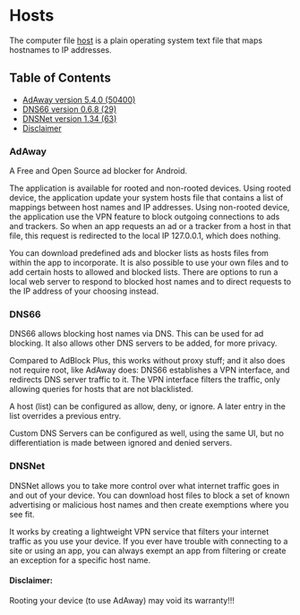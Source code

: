 # Hosts
The computer file [host](https://github.com/nyhtml/hosts/tree/master/hosts) is a plain operating system text file that maps hostnames to IP addresses.

## Table of Contents

* [AdAway version 5.4.0 (50400)](#adaway)
* [DNS66 version 0.6.8 (29)](#dns66)
* [DNSNet version 1.34 (63)](#dnsnet)
* [Disclaimer](#disclaimer)

### AdAway
A Free and Open Source ad blocker for Android.

The application is available for rooted and non-rooted devices.
Using rooted device, the application update your system hosts file that contains a list of mappings between host names and IP addresses.
Using non-rooted device, the application use the VPN feature to block outgoing connections to ads and trackers.
So when an app requests an ad or a tracker from a host in that file, this request is redirected to the local IP 127.0.0.1, which does nothing.

You can download predefined ads and blocker lists as hosts files from within the app to incorporate. It is also possible to use your own files and to add certain hosts to allowed and blocked lists.
There are options to run a local web server to respond to blocked host names and to direct requests to the IP address of your choosing instead.

### DNS66
DNS66 allows blocking host names via DNS. This can be used for ad blocking. It
also allows other DNS servers to be added, for more privacy.

Compared to AdBlock Plus, this works without proxy stuff; and it also does not
require root, like AdAway does: DNS66 establishes a VPN interface, and redirects
DNS server traffic to it. The VPN interface filters the traffic, only allowing
queries for hosts that are not blacklisted.

A host (list) can be configured as allow, deny, or ignore. A later entry in the
list overrides a previous entry.

Custom DNS Servers can be configured as well, using the same UI, but no
differentiation is made between ignored and denied servers.

### DNSNet
DNSNet allows you to take more control over what internet traffic goes in and out of your device. You can download host files to block a set of known advertising or malicious host names and then create exemptions where you see fit.

It works by creating a lightweight VPN service that filters your internet traffic as you use your device. If you ever have trouble with connecting to a site or using an app, you can always exempt an app from filtering or create an exception for a specific host name.

#### Disclaimer:
Rooting your device (to use AdAway) may void its warranty!!!
